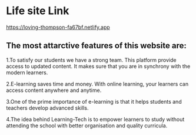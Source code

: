 # Life site Link

https://loving-thompson-fa67bf.netlify.app

## The most attarctive features of this website are:

1.To satisfy our students we have a strong team. This platform provide access to updated content. It makes sure that you are in synchrony with the modern learners.

2.E-learning saves time and money. With online learning, your learners can access content anywhere and anytime.

3.One of the prime importance of e-learning is that it helps students and teachers develop advanced skills.

4.The idea behind Learning-Tech is to empower learners to study without attending the school with better organisation and quality curricula.

